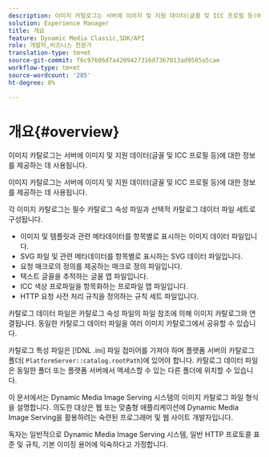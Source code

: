 ```yaml
---
description: 이미지 카탈로그는 서버에 이미지 및 지원 데이터(글꼴 및 ICC 프로필 등)에 대한 정보를 제공하는 데 사용됩니다.
solution: Experience Manager
title: 개요
feature: Dynamic Media Classic,SDK/API
role: 개발자,비즈니스 전문가
translation-type: tm+mt
source-git-commit: f6c97606d7a4209427316d7367013ad9585a5cae
workflow-type: tm+mt
source-wordcount: '285'
ht-degree: 0%

---
```



# 개요{#overview}

이미지 카탈로그는 서버에 이미지 및 지원 데이터(글꼴 및 ICC 프로필 등)에 대한 정보를 제공하는 데 사용됩니다.

이미지 카탈로그는 서버에 이미지 및 지원 데이터(글꼴 및 ICC 프로필 등)에 대한 정보를 제공하는 데 사용됩니다.

각 이미지 카탈로그는 필수 카탈로그 속성 파일과 선택적 카탈로그 데이터 파일 세트로 구성됩니다.

* 이미지 및 템플릿과 관련 메타데이터를 항목별로 표시하는 이미지 데이터 파일입니다.
* SVG 파일 및 관련 메타데이터를 항목별로 표시하는 SVG 데이터 파일입니다.
* 요청 매크로의 정의를 제공하는 매크로 정의 파일입니다.
* 텍스트 글꼴을 추적하는 글꼴 맵 파일입니다.
* ICC 색상 프로파일을 항목화하는 프로파일 맵 파일입니다.
* HTTP 요청 사전 처리 규칙을 정의하는 규칙 세트 파일입니다.

카탈로그 데이터 파일은 카탈로그 속성 파일의 파일 참조에 의해 이미지 카탈로그와 연결됩니다. 동일한 카탈로그 데이터 파일을 여러 이미지 카탈로그에서 공유할 수 있습니다.

카탈로그 특성 파일은 [!DNL .ini] 파일 접미어를 가져야 하며 플랫폼 서버의 카탈로그 폴더( `PlatformServer::catalog.rootPath`)에 있어야 합니다. 카탈로그 데이터 파일은 동일한 폴더 또는 플랫폼 서버에서 액세스할 수 있는 다른 폴더에 위치할 수 있습니다.

이 문서에서는 Dynamic Media Image Serving 시스템의 이미지 카탈로그 파일 형식을 설명합니다. 의도한 대상은 웹 또는 맞춤형 애플리케이션에 Dynamic Media Image Serving을 활용하려는 숙련된 프로그래머 및 웹 사이트 개발자입니다.

독자는 일반적으로 Dynamic Media Image Serving 시스템, 일반 HTTP 프로토콜 표준 및 규칙, 기본 이미징 용어에 익숙하다고 가정합니다.
